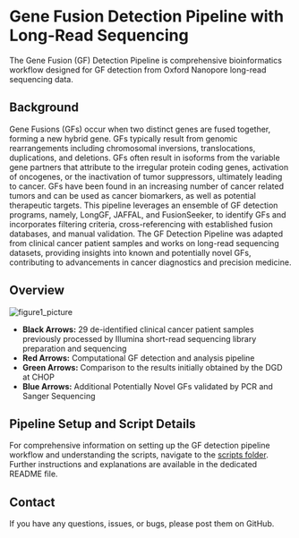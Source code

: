 # Gene Fusion Detection Pipeline with Long-Read Sequencing 
The Gene Fusion (GF) Detection Pipeline is comprehensive bioinformatics workflow designed for GF detection from Oxford Nanopore long-read sequencing data. 

## Background 
Gene Fusions (GFs) occur when two distinct genes are fused together, forming a new hybrid gene. GFs typically result from genomic rearrangements including chromosomal inversions, translocations, duplications, and deletions. GFs often result in isoforms from the variable gene partners that attribute to the irregular protein coding genes, activation of oncogenes, or the inactivation of tumor suppressors, ultimately leading to cancer. GFs have been found in an increasing number of cancer related tumors and can be used as cancer biomarkers, as well as potential therapeutic targets. This pipeline leverages an ensemble of GF detection programs, namely, LongGF, JAFFAL, and FusionSeeker, to identify GFs and incorporates filtering criteria, cross-referencing with established fusion databases, and manual validation. The GF Detection Pipeline was adapted from clinical cancer patient samples and works on long-read sequencing datasets, providing insights into known and potentially novel GFs, contributing to advancements in cancer diagnostics and precision medicine.

## Overview 
![figure1_picture](https://github.com/user-attachments/assets/ae85e30b-168c-4e7b-8075-75a9d88fb12b)

- **Black Arrows:** 29 de-identified clinical cancer patient samples previously processed by Illumina short-read sequencing library preparation and sequencing
- **Red Arrows:** Computational GF detection and analysis pipeline
- **Green Arrows:** Comparison to the results initially obtained by the DGD at CHOP
- **Blue Arrows:** Additional Potentially Novel GFs validated by PCR and Sanger Sequencing

## Pipeline Setup and Script Details
For comprehensive information on setting up the GF detection pipeline workflow and understanding the scripts, navigate to the [scripts folder](https://github.com/WGLab/Gene-Fusion-Detection-Pipeline-LRS/tree/main/scripts). Further instructions and explanations are available in the dedicated README file.  

## Contact
If you have any questions, issues, or bugs, please post them on GitHub. 


